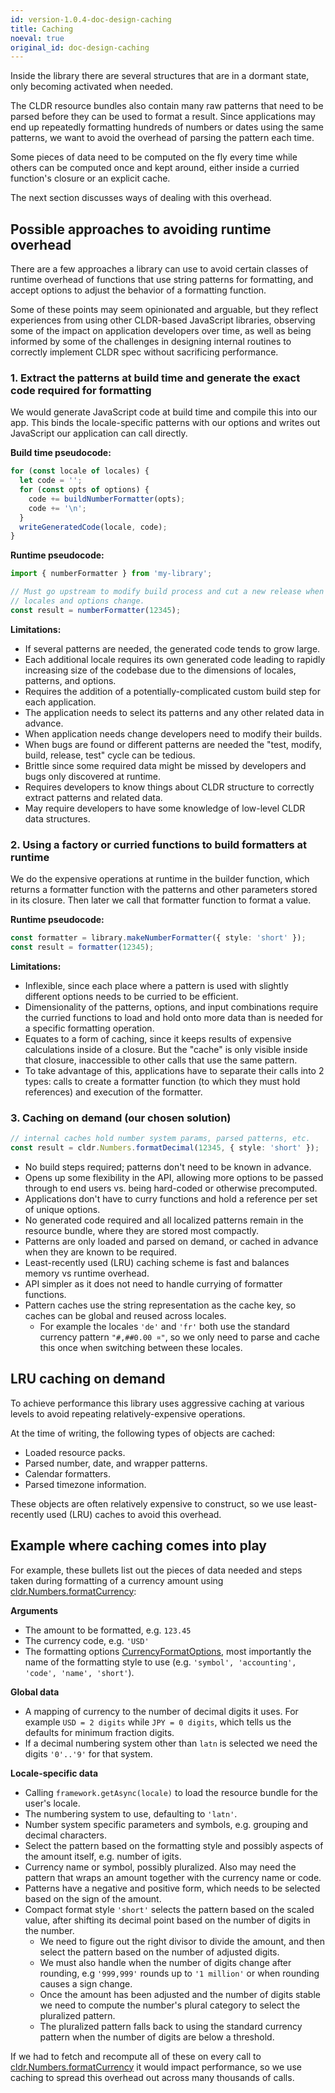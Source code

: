 ```yaml
---
id: version-1.0.4-doc-design-caching
title: Caching
noeval: true
original_id: doc-design-caching
---
```


Inside the library there are several structures that are in a dormant state, only becoming activated when needed.

The CLDR resource bundles also contain many raw patterns that need to be parsed before they can be used to format a result. Since applications may end up repeatedly formatting hundreds of numbers or dates using the same patterns, we want to avoid the overhead of parsing the pattern each time.

Some pieces of data need to be computed on the fly every time while others can be computed once and kept around, either inside a curried function's closure or an explicit cache.

The next section discusses ways of dealing with this overhead.

## Possible approaches to avoiding runtime overhead

There are a few approaches a library can use to avoid certain classes of runtime overhead of functions that use string patterns for formatting, and accept options to adjust the behavior of a formatting function.

Some of these points may seem opinionated and arguable, but they reflect experiences from using other CLDR-based JavaScript libraries, observing some of the impact on application developers over time, as well as being informed by some of the challenges in designing internal routines to correctly implement CLDR spec without sacrificing performance.

### 1. Extract the patterns at build time and generate the exact code required for formatting

We would generate JavaScript code at build time and compile this into our app. This binds the locale-specific patterns with our options and writes out JavaScript our application can call directly.

**Build time pseudocode:**

```typescript
for (const locale of locales) {
  let code = '';
  for (const opts of options) {
    code += buildNumberFormatter(opts);
    code += '\n';
  }
  writeGeneratedCode(locale, code);
}
```

**Runtime pseudocode:**

```typescript
import { numberFormatter } from 'my-library';

// Must go upstream to modify build process and cut a new release when
// locales and options change.
const result = numberFormatter(12345);
```

**Limitations:**

 * If several patterns are needed, the generated code tends to grow large.
 * Each additional locale requires its own generated code leading to rapidly increasing size of the codebase due to the dimensions of locales, patterns, and options.
 * Requires the addition of a potentially-complicated custom build step for each application.
 * The application needs to select its patterns and any other related data in advance.
 * When application needs change developers need to modify their builds.
 * When bugs are found or different patterns are needed the "test, modify, build, release, test" cycle can be tedious.
 * Brittle since some required data might be missed by developers and bugs only discovered at runtime.
 * Requires developers to know things about CLDR structure to correctly extract patterns and related data.
 * May require developers to have some knowledge of low-level CLDR data structures.

### 2. Using a factory or curried functions to build formatters at runtime

We do the expensive operations at runtime in the builder function, which returns a formatter function with the patterns and other parameters stored in its closure. Then later we call that formatter function to format a value.

**Runtime pseudocode:**

```typescript
const formatter = library.makeNumberFormatter({ style: 'short' });
const result = formatter(12345);
```

**Limitations:**

 * Inflexible, since each place where a pattern is used with slightly different options needs to be curried to be efficient.
 * Dimensionality of the patterns, options, and input combinations require the curried functions to load and hold onto more data than is needed for a specific formatting operation.
 * Equates to a form of caching, since it keeps results of expensive calculations inside of a closure. But the "cache" is only visible inside that closure, inaccessible to other calls that use the same pattern.
 * To take advantage of this, applications have to separate their calls into 2 types: calls to create a formatter function (to which they must hold references) and execution of the formatter.

### 3. Caching on demand (our chosen solution)

```typescript
// internal caches hold number system params, parsed patterns, etc.
const result = cldr.Numbers.formatDecimal(12345, { style: 'short' });
```

 * No build steps required; patterns don't need to be known in advance.
 * Opens up some flexibility in the API, allowing more options to be passed through to end users vs. being hard-coded or otherwise precomputed.
 * Applications don't have to curry functions and hold a reference per set of unique options.
 * No generated code required and all localized patterns remain in the resource bundle, where they are stored most compactly.
 * Patterns are only loaded and parsed on demand, or cached in advance when they are known to be required.
 * Least-recently used (LRU) caching scheme is fast and balances memory vs runtime overhead.
 * API simpler as it does not need to handle currying of formatter functions.
 * Pattern caches use the string representation as the cache key, so caches can be global and reused across locales.
   * For example the locales `'de'` and `'fr'` both use the standard currency pattern `"#,##0.00 ¤"`, so we only need to parse and cache this once when switching between these locales.

## LRU caching on demand

To achieve performance this library uses aggressive caching at various levels to avoid repeating relatively-expensive operations.

At the time of writing, the following types of objects are cached:

 * Loaded resource packs.
 * Parsed number, date, and wrapper patterns.
 * Calendar formatters.
 * Parsed timezone information.

These objects are often relatively expensive to construct, so we use least-recently used (LRU) caches to avoid this overhead.

## Example where caching comes into play

For example, these bullets list out the pieces of data needed and steps taken during formatting of a currency amount using [cldr.Numbers.formatCurrency](api-cldr-numbers.html#formatcurrency):

**Arguments**
 * The amount to be formatted, e.g. `123.45`
 * The currency code, e.g. `'USD'`
 * The formatting options [CurrencyFormatOptions](api-currencyformatoptions.html), most importantly the name of the formatting style to use (e.g. `'symbol', 'accounting', 'code', 'name', 'short'`).

 **Global data**
 * A mapping of currency to the number of decimal digits it uses. For example `USD = 2 digits` while `JPY = 0 digits`, which tells us the defaults for minimum fraction digits.
 * If a decimal numbering system other than `latn` is selected we need the digits `'0'..'9'` for that system.

 **Locale-specific data**
 * Calling `framework.getAsync(locale)` to load the resource bundle for the user's locale.
 * The numbering system to use, defaulting to `'latn'`.
 * Number system specific parameters and symbols, e.g. grouping and decimal characters.
 * Select the pattern based on the formatting style and possibly aspects of the amount itself, e.g. number of igits.
 * Currency name or symbol, possibly pluralized. Also may need the pattern that wraps an amount together with the currency name or code.
 * Patterns have a negative and positive form, which needs to be selected based on the sign of the amount.
 * Compact format style `'short'` selects the pattern based on the scaled value, after shifting its decimal point based on the number of digits in the number.
   * We need to figure out the right divisor to divide the amount, and then select the pattern based on the number of adjusted digits.
   * We must also handle when the number of digits change after rounding, e.g `'999,999'` rounds up to `'1 million'` or when rounding causes a sign change.
   * Once the amount has been adjusted and the number of digits stable we need to compute the number's plural category to select the pluralized pattern.
   * The pluralized pattern falls back to using the standard currency pattern when the number of digits are below a threshold.

If we had to fetch and recompute all of these on every call to [cldr.Numbers.formatCurrency](api-cldr-numbers.html#formatcurrency) it would impact performance, so we use caching to spread this overhead out across many thousands of calls.
